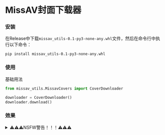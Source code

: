 # MissAV封面下载器
### 安装
在Release中下载`missav_utils-0.1-py3-none-any.whl`文件，然后在命令行中执行以下命令：
```shell
pip install missav_utils-0.1-py3-none-any.whl
```

### 使用
基础用法
```python
from missav_utils.MissavCovers import CoverDownloader

downloader = CoverDownloader()
downloader.download()
```


### 效果
<details>
<summary>⚠️⚠️⚠️NSFW警告！！！⚠️⚠️⚠️</summary>

<img src="./intro/fig1.png" width=50%>

</details>
